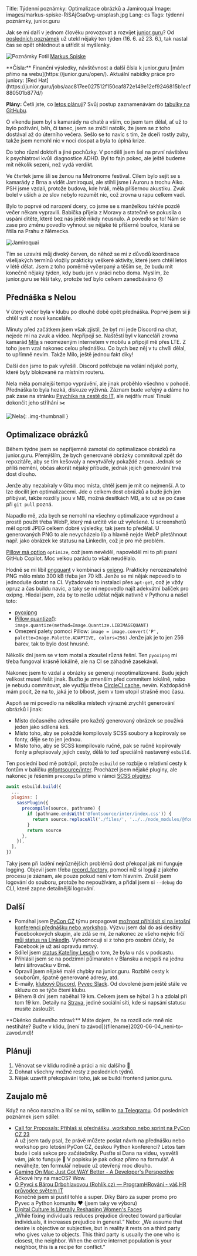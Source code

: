 Title: Týdenní poznámky: Optimalizace obrázků a Jamiroquai
Image: images/markus-spiske-RiSAjGsa0vg-unsplash.jpg
Lang: cs
Tags: týdenní poznámky, junior.guru

Jak se mi daří v jednom člověku provozovat a rozvíjet [junior.guru](https://junior.guru/)?
Od [posledních poznámek]({filename}2023-06-16_tydenni-poznamky-strakovka-podcast-inboxy.md) už utekl nějaký ten týden (16. 6. až 23. 6.), tak nastal čas se opět ohlédnout a utřídit si myšlenky.

![Poznámky]({static}/images/markus-spiske-RiSAjGsa0vg-unsplash.jpg)
Fotil [Markus Spiske](https://unsplash.com/@markusspiske)

<div class="alert alert-warning" role="alert" markdown="1">
**Čísla:** Finanční výsledky, návštěvnost a další čísla k junior.guru [mám přímo na webu](https://junior.guru/open/).
Aktuální nabídky práce pro juniory: [Red Hat](https://junior.guru/jobs/aac817ee027512f150caf872e149e12ef9246815b1ecf880501b877d/)

**Plány:** Četli jste, co [letos plánuji]({filename}2022-12-26_strategie-na-2023.md)?
Svůj postup zaznamenávám do [tabulky na GitHubu](https://github.com/orgs/juniorguru/projects/1/).
</div>

O víkendu jsem byl s kamarády na chatě a vším, co jsem tam dělal, ať už to bylo požívání, běh, či tanec, jsem se zničil natolik, že jsem se z toho dostával až do úterního večera.
Sešlo se to navíc s tím, že dceři rostly zuby, takže jsem nemohl nic v noci dospat a byla to úplná krize.

Do toho různí doktoři a jiné pochůzky.
V pondělí jsem šel na první návštěvu k psychiatrovi kvůli diagnostice ADHD.
Byl to fajn pokec, ale ještě budeme mít několik sezení, než vydá verdikt.

Ve čtvrtek jsme šli se ženou na Metronome festival.
Cílem bylo sejít se s kamarády z Brna a vidět Jamiroquai, ale stihli jsme i Auroru a trochu Aiko.
PSH jsme vzdali, protože budova, kde hráli, měla příšernou akustiku.
Zvuk bolel v uších a ze slov nebylo rozumět nic, což zrovna u rapu celkem vadí.

Bylo to poprvé od narození dcery, co jsme se s manželkou takhle pozdě večer někam vypravili.
Babička přijela z Moravy a statečně se pokusila o uspání dítěte, které bez nás ještě nikdy neusnulo.
A povedlo se to!
Nám se zase pro změnu povedlo vyhnout se nějaké té příšerné bouřce, která se řítila na Prahu z Německa.

![Jamiroquai]({static}/images/img-4309.jpg)

Tím se uzavírá můj divoký červen, do něhož se mi z důvodů koordinace všelijakých termínů vložily prakticky veškeré aktivity, které jsem chtěl letos v létě dělat.
Jsem z toho poměrně vyčerpaný a těším se, že budu mít konečně nějaký týden, kdy budu jen v práci nebo doma.
Myslím, že junior.guru se těší taky, protože teď bylo celkem zanedbáváno 😞

## Přednáška s Nelou

V úterý večer byla v klubu po dlouhé době opět přednáška.
Poprvé jsem si ji chtěl vzít z nové kanceláře.

Minuty před začátkem jsem však zjistil, že byť mi jede Discord na chat, nejede mi na zvuk a video.
Nepřipojí se.
Naštěstí byl v kanceláři zrovna kamarád [Míla](https://milavotradovec.cz/) s neomezeným internetem v mobilu a připojil mě přes LTE.
Z toho jsem vzal nakonec celou přednášku.
Co bych bez něj v tu chvíli dělal, to upřímně nevím.
Takže Mílo, ještě jednou fakt díky!

Další den jsme to pak vyřešili.
Discord potřebuje na volání nějaké porty, které byly blokované na místním routeru.

Nela měla pomalejší tempo vyprávění, ale jinak proběhlo všechno v pohodě.
Přednáška to byla hezká, diskuze výživná.
Záznam bude veřejný a dáme ho pak zase na stránku [Psychika na cestě do IT](https://junior.guru/handbook/mental-health), ale nejdřív musí Tinuki dokončit jeho stříhání ✂️

![Nela]({static}/images/20230620-8831c9f9d7408f8d23462a58fa6d6c0278db3046d79cbabb3f069d0cfdadf644-yt.png){: .img-thumbnail }

## Optimalizace obrázků

Během týdne jsem se nepříjemně zamotal do optimalizace obrázků na junior.guru.
Přemýšlím, že bych generované obrázky commitoval zpět do repozitáře, aby se tím kešovaly a nevytvářely pokaždé znova.
Jednak se příliš nemění, občas akorát nějaký přibude, jednak jejich generování trvá dost dlouho.

Jenže aby nezabíraly v Gitu moc místa, chtěl jsem je mít co nejmenší.
A to lze docílit jen optimalizacemi.
Jde o celkem dost obrázků a bude jich jen přibývat, takže rozdíly jsou v MB, možná desítkách MB, a to už se po čase při `git pull` pozná.

Napadlo mě, zda bych se nemohl na všechny optimalizace vyprdnout a prostě použít třeba WebP, který má určitě vše už vyřešené.
U screenshotů měl oproti JPEG celkem dobré výsledky, tak jsem to předělal.
U generovaných PNG to ale nevycházelo líp a hlavně nejde WebP přetáhnout např. jako obrázek ke statusu na LinkedIn, což je pro mě problém.

[Pillow má option](https://pillow.readthedocs.io/en/stable/handbook/image-file-formats.html#png) `optimize`, což jsem nevěděl, napověděl mi to při psaní GitHub Copilot. Moc velkou parádu to však neudělalo.

Hodně se mi líbil [pngquant](https://pngquant.org/) v kombinaci s [oxipng](https://github.com/shssoichiro/oxipng).
Prakticky nerozeznatelné PNG mělo místo 300 kB třeba jen 70 kB.
Jenže se mi nějak nepovedlo to jednoduše dostat na CI.
Vyžadovalo to instalaci přes `apt-get`, což je vždy opruz a čas buildu navíc, a taky se mi nepovedlo najít adekvátní balíček pro oxipng.
Hledal jsem, zda by to nešlo udělat nějak nativně v Pythonu a našel toto:

- [pyoxipng](https://github.com/nfrasser/pyoxipng)
- [Pillow quantize()](https://github.com/python-pillow/Pillow/pull/1889): `image.quantize(method=Image.Quantize.LIBIMAGEQUANT)`
- Omezení palety pomocí Pillow: `image = image.convert('P', palette=Image.Palette.ADAPTIVE, colors=256)` Jenže jak je to jen 256 barev, tak to bylo dost hnusné.

Několik dní jsem se v tom motal a zkoušel různá řešní.
Ten `pyoxipng` mi třeba fungoval krásně lokálně, ale na CI se záhadně zasekával.

Nakonec jsem to vzdal a obrázky se generují neoptimalizované.
Budu jejich velikost muset řešit jinak.
Buďto je zmenším před commitem lokálně, nebo je nebudu commitovat, ale využiju třeba [CircleCI cache](https://circleci.com/docs/caching/), nevím.
Každopádně mám pocit, že na to, jaká je to blbost, jsem v tom utopil strašně moc času.

Aspoň se mi povedlo na několika místech výrazně zrychlit generování obrázků i jinak:

-   Místo dočasného adresáře pro každý generovaný obrázek se používá jeden jako sdílená keš.
-   Místo toho, aby se pokaždé kompilovaly SCSS soubory a kopírovaly se fonty, děje se to jen jednou.
-   Místo toho, aby se SCSS kompilovalo ručně, pak se ručně kopírovaly fonty a přepisovaly jejich cesty, dělá to teď speciálně nastavený `esbuild`.

Ten poslední bod mě potrápil, protože `esbuild` se rozbije o relativní cesty k fontům v balíčku [@fontsource/inter](https://www.npmjs.com/package/@fontsource/inter).
Procházel jsem nějaké pluginy, ale nakonec je řešením `precompile` přímo v rámci [SCSS pluginu](https://github.com/glromeo/esbuild-sass-plugin):

```js
await esbuild.build({
  ...
  plugins: [
    sassPlugin({
      precompile(source, pathname) {
        if (pathname.endsWith('@fontsource/inter/index.css')) {
          return source.replaceAll('./files/', '../../node_modules/@fontsource/inter/files/')
        }
        return source
      },
    }),
  ],
})
```

Taky jsem při ladění nejrůznějších problémů dost překopal jak mi funguje logging.
Objevil jsem třeba [record_factory](https://stackoverflow.com/a/57820456/325365), pomocí níž si loguji z jakého procesu je záznam, ale pouze pokud není v tom hlavním.
Zrušil jsem logování do souboru, protože ho nepoužívám, a přidal jsem si `--debug` do CLI, které zapne detailnější logování.

## Další

-   Pomáhal jsem [PyCon CZ](https://cz.pycon.org/2023/) týmu propagovat [možnost přihlásit si na letošní konferenci přednášku nebo workshop](https://cz.pycon.org/2023/cfp/).
    Výzvu jsem dal do asi desítky Facebookových skupin, ale zdá se mi, že nakonec ze všeho nejvíc frčí [můj status na LinkedIn](https://www.linkedin.com/posts/honzajavorek_python-cfp-pyconcz-activity-7077574515693645824-WkJA).
    Vyhodnocuji si z toho pro osobní účely, že Facebook je už asi opravdu mrtvý.
-   Sdílel jsem [status Kateřiny Lesch](https://www.linkedin.com/posts/kveselovska_16-kate%C5%99ina-lesch-deloitte-o-um%C4%9Bl%C3%A9-inteligenci-activity-7071741104039047168-IxR-/) o tom, že byla u nás v podcastu.
-   Přihlásil jsem se na podzimní půlmaraton v Blansku a nejspíš na jednu letní šifrovačku v Brně.
-   Opravil jsem nějaké malé chybky na junior.guru.
    Rozbité cesty k souborům, špatně generované adresy, atd.
-   E-maily, [klubový Discord](https://junior.guru/club/), [Pyvec Slack](https://docs.pyvec.org/operations/support.html#sit-kontaktu).
    Od dovolené jsem ještě stále ve skluzu co se týče čtení klubu.
-   Během 8 dní jsem naběhal 19 km. Celkem jsem se hýbal 3 h a zdolal při tom 19 km.
    Detaily na [Strava](https://www.strava.com/athletes/31242569), jediné sociální síti, kde si napsání statusu musíte zasloužit.

<div class="alert alert-warning" role="alert" markdown="1">
**Okénko duševního zdraví:**
Máte dojem, že na rozdíl ode mně nic nestíháte?
Buďte v klidu, [není to závod]({filename}2020-06-04_neni-to-zavod.md)!
</div>

## Plánuji

1.  Věnovat se v klidu rodině a práci a nic dalšího 🙏
2.  Dohnat všechny možné resty z posledních týdnů.
3.  Nějak uzavřít překopávání toho, jak se buildí frontend junior.guru.

## Zaujalo mě

Když na něco narazím a líbí se mi to, sdílím to [na Telegramu](https://t.me/honzajavorekcz).
Od posledních poznámek jsem sdílel:

- [Call for Proposals: Přihlaš si přednášku, workshop nebo sprint na PyCon CZ 23](https://www.youtube.com/watch?v=xNvvK-gPXUo)<br>A už jsem tady psal, že právě můžete poslat návrh na přednášku nebo workshop pro letošní PyCon CZ, českou Python konferenci? Letos tam bude i celá sekce pro začátečníky. Pusťte si Dana na videu, vysvětlí vám, jak to funguje 🙂 V popisku je pak odkaz přímo na formulář. A neváhejte, ten formulář nebude už otevřený moc dlouho.
- [Gaming On Mac Just Got WAY Better - A Developer's Perspective](https://www.youtube.com/watch?v=Cg1g27MUd_0)<br>Áčkové hry na macOS? Wow.
- [O Pyvci s Bárou Drbohlavovou (Rohlík.cz) — ProgramHRování - váš HR průvodce světem IT](https://overcast.fm/+1O3lj1Evs)<br>Konečně jsem si pustil tohle a super. Díky Báro za super promo pro Pyvec a Python komunitu ❤️ (jsem taky ve výboru)
- [Digital Culture Is Literally Reshaping Women's Faces](https://www.wired.com/story/flawless-korea-beauty-elise-hu/)<br>„While fixing individuals reduces prejudice directed toward particular individuals, it increases prejudice in general.“ Nebo: „We assume that desire is objective or subjective, but in reality it rests on a third party who gives value to objects. This third party is usually the one who is closest, the neighbor. When the entire internet population is your neighbor, this is a recipe for conflict.”
